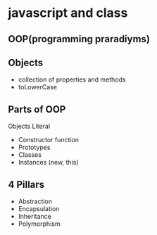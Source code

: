 # javascript and class

## OOP(programming praradiyms)

## Objects
- collection of properties and methods
- toLowerCase

## Parts of OOP
Objects Literal

- Constructor function
- Prototypes
- Classes
- Instances (new, this)

## 4 Pillars
- Abstraction 
- Encapsulation 
- Inheritance 
- Polymorphism